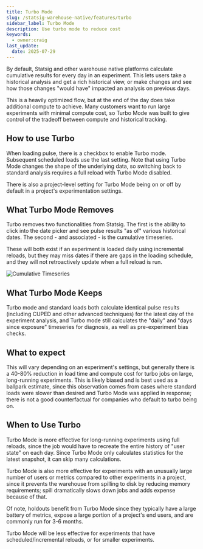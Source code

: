 ```yaml
---
title: Turbo Mode
slug: /statsig-warehouse-native/features/turbo
sidebar_label: Turbo Mode
description: Use turbo mode to reduce cost
keywords:
  - owner:craig
last_update:
  date: 2025-07-29
---
```


By default, Statsig and other warehouse native platforms calculate cumulative results for every day in an experiment. This lets users take a historical analysis and get a rich historical view, or make changes and see how those changes "would have" impacted an analysis on previous days.

This is a heavily optimized flow, but at the end of the day does take additional compute to achieve. Many customers want to run large experiments with minimal compute cost, so Turbo Mode was built to give control of the tradeoff between compute and historical tracking.

## How to use Turbo

When loading pulse, there is a checkbox to enable Turbo mode. Subsequent scheduled loads use the last setting. Note that using Turbo Mode changes the shape of the underlying data, so switching back to standard analysis requires a full reload with Turbo Mode disabled.

There is also a project-level setting for Turbo Mode being on or off by default in a project's experimentation settings.

## What Turbo Mode Removes

Turbo removes two functionalities from Statsig. The first is the ability to click into the date picker and see pulse results "as of" various historical dates. The second - and associated - is the cumulative timeseries.

These will both exist if an experiment is loaded daily using incremental reloads, but they may miss dates if there are gaps in the loading schedule, and they will not retroactively update when a full reload is run.

![Cumulative Timeseries](/img/whn/cumulative_timeseries.png)

## What Turbo Mode Keeps

Turbo mode and standard loads both calculate identical pulse results (including CUPED and other advanced techniques) for the latest day of the experiment analysis, and Turbo mode still calculates the "daily" and "days since exposure" timeseries for diagnosis, as well as pre-experiment bias checks.

## What to expect

This will vary depending on an experiment's settings, but generally there is a 40-80% reduction in load time and compute cost for turbo jobs on large, long-running experiments. This is likely biased and is best used as a ballpark estimate, since this observation comes from cases where standard loads were slower than desired and Turbo Mode was applied in response; there is not a good counterfactual for companies who default to turbo being on.

## When to Use Turbo

Turbo Mode is more effective for long-running experiments using full reloads, since the job would have to recreate the entire history of "user state" on each day. Since Turbo Mode only calculates statistics for the latest snapshot, it can skip many calculations.

Turbo Mode is also more effective for experiments with an unusually large number of users or metrics compared to other experiments in a project, since it prevents the warehouse from spilling to disk by reducing memory requirements; spill dramatically slows down jobs and adds expense because of that.

Of note, holdouts benefit from Turbo Mode since they typically have a large battery of metrics, expose a large portion of a project's end users, and are commonly run for 3-6 months.

Turbo Mode will be less effective for experiments that have scheduled/incremental reloads, or for smaller experiments.
